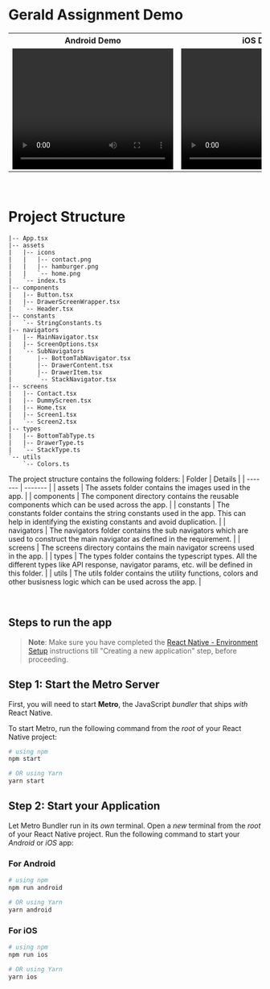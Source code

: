 # Gerald Assignment Demo

<table>
   <tr>
      <th>Android Demo</th>
      <th>iOS Demo</th>
   </tr>
  <tr>
    <td>
      <video width="320" height="240" controls>
        <source src="demo/android_demo.mov" type="video/mov">
      </video>
    </td>
    <td>
      <video width="320" height="240" controls>
        <source src="demo/ios_demo.mov" type="video/mov">
      </video>
    </td>
  </tr>
</table>

<br>

# Project Structure
```src
|-- App.tsx
|-- assets
|   |-- icons
|   |   |-- contact.png
|   |   |-- hamburger.png
|   |   `-- home.png
|   `-- index.ts
|-- components
|   |-- Button.tsx
|   |-- DrawerScreenWrapper.tsx
|   `-- Header.tsx
|-- constants
|   `-- StringConstants.ts
|-- navigators
|   |-- MainNavigator.tsx
|   |-- ScreenOptions.tsx
|   `-- SubNavigators
|       |-- BottomTabNavigator.tsx
|       |-- DrawerContent.tsx
|       |-- DrawerItem.tsx
|       `-- StackNavigator.tsx
|-- screens
|   |-- Contact.tsx
|   |-- DummyScreen.tsx
|   |-- Home.tsx
|   |-- Screen1.tsx
|   `-- Screen2.tsx
|-- types
|   |-- BottomTabType.ts
|   |-- DrawerType.ts
|   `-- StackType.ts
`-- utils
    `-- Colors.ts
```

The project structure contains the following folders:
| Folder | Details |
| ------- | ------- |
| assets | The assets folder contains the images used in the app. |
| components | The component directory contains the reusable components which can be used across the app. |
| constants | The constants folder contains the string constants used in the app. This can help in identifying the existing constants and avoid duplication. |
| navigators | The navigators folder contains the sub navigators which are used to construct the main navigator as defined in the requirement. |
| screens | The screens directory contains the main navigator screens used in the app. |
| types | The types folder contains the typescript types. All the different types like API response, navigator params, etc. will be defined in this folder. |
| utils | The utils folder contains the utility functions, colors and other busisness logic which can be used across the app. |

<br>


## Steps to run the app

>**Note**: Make sure you have completed the [React Native - Environment Setup](https://reactnative.dev/docs/environment-setup) instructions till "Creating a new application" step, before proceeding.

## Step 1: Start the Metro Server

First, you will need to start **Metro**, the JavaScript _bundler_ that ships _with_ React Native.

To start Metro, run the following command from the _root_ of your React Native project:

```bash
# using npm
npm start

# OR using Yarn
yarn start
```

## Step 2: Start your Application

Let Metro Bundler run in its _own_ terminal. Open a _new_ terminal from the _root_ of your React Native project. Run the following command to start your _Android_ or _iOS_ app:

### For Android

```bash
# using npm
npm run android

# OR using Yarn
yarn android
```

### For iOS

```bash
# using npm
npm run ios

# OR using Yarn
yarn ios
```